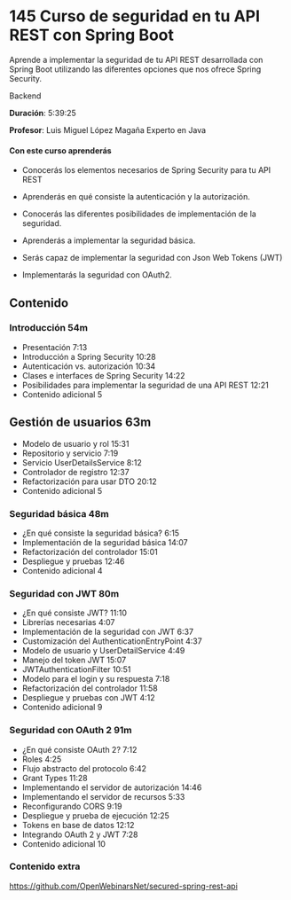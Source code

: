 # 145 Curso de seguridad en tu API REST con Spring Boot

Aprende a implementar la seguridad de tu API REST desarrollada con Spring Boot utilizando las diferentes opciones que nos ofrece Spring Security.

Backend

**Duración**: 5:39:25

**Profesor**: Luis Miguel López Magaña Experto en Java

#### Con este curso aprenderás

* Conocerás los elementos necesarios de Spring Security para tu API REST

* Aprenderás en qué consiste la autenticación y la autorización.

* Conocerás las diferentes posibilidades de implementación de la seguridad.

* Aprenderás a implementar la seguridad básica.

* Serás capaz de implementar la seguridad con Json Web Tokens (JWT)

* Implementarás la seguridad con OAuth2.

## Contenido

### Introducción 54m

* Presentación 7:13 
* Introducción a Spring Security 10:28 
* Autenticación vs. autorización 10:34 
* Clases e interfaces de Spring Security 14:22 
* Posibilidades para implementar la seguridad de una API REST 12:21 
* Contenido adicional  5

## Gestión de usuarios 63m

* Modelo de usuario y rol 15:31 
* Repositorio y servicio 7:19 
* Servicio UserDetailsService 8:12 
* Controlador de registro 12:37 
* Refactorización para usar DTO 20:12 
* Contenido adicional 5

### Seguridad básica 48m

* ¿En qué consiste la seguridad básica? 6:15 
* Implementación de la seguridad básica 14:07 
* Refactorización del controlador 15:01 
* Despliegue y pruebas 12:46 
* Contenido adicional 4

### Seguridad con JWT 80m

* ¿En qué consiste JWT? 11:10 
* Librerías necesarias 4:07 
* Implementación de la seguridad con JWT 6:37 
* Customización del AuthenticationEntryPoint 4:37 
* Modelo de usuario y UserDetailService 4:49 
* Manejo del token JWT 15:07 
* JWTAuthenticationFilter 10:51 
* Modelo para el login y su respuesta 7:18 
* Refactorización del controlador 11:58 
* Despliegue y pruebas con JWT 4:12 
* Contenido adicional 9

### Seguridad con OAuth 2 91m

* ¿En qué consiste OAuth 2? 7:12 
* Roles 4:25 
* Flujo abstracto del protocolo 6:42 
* Grant Types 11:28 
* Implementando el servidor de autorización 14:46 
* Implementando el servidor de recursos 5:33 
* Reconfigurando CORS 9:19 
* Despliegue y prueba de ejecución 12:25 
* Tokens en base de datos 12:12 
* Integrando OAuth 2 y JWT 7:28 
* Contenido adicional 10

### Contenido extra

   https://github.com/OpenWebinarsNet/secured-spring-rest-api
